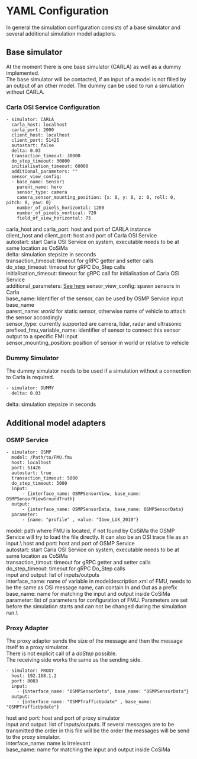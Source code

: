 # YAML Configuration

In general the simulation configuration consists of a base simulator and several additional simulation model adapters.

## Base simulator

At the moment there is one base simulator (CARLA) as well as a dummy implemented.\
The base simulator will be contacted, if an input of a model is not filled by an output of an other model.
The dummy can be used to run a simulation without CARLA.

### Carla OSI Service Configuration
```
- simulator: CARLA
  carla_host: localhost
  carla_port: 2000
  client_host: localhost
  client_port: 51425
  autostart: false
  delta: 0.03
  transaction_timeout: 30000
  do_step_timeout: 30000
  initialisation_timeout: 60000
  additional_parameters: ""
  sensor_view_config:
  - base_name: Sensor1
    parent_name: hero
    sensor_type: camera
    camera_sensor_mounting_position: {x: 0, y: 0, z: 0, roll: 0, pitch: 0, yaw: 0}
    number_of_pixels_horizontal: 1280
    number_of_pixels_vertical: 720
    field_of_view_horizontal: 75
```

carla_host and carla_port: host and port of CARLA instance\
client_host and client_port: host and port of Carla OSI Service\
autostart: start Carla OSI Service on system, executable needs to be at same location as CoSiMa\
delta: simulation stepsize in seconds\
transaction_timeout: timeout for gRPC getter and setter calls\
do_step_timeout: timeout for gRPC Do_Step calls\
initialisation_timeout: timeout for gRPC call for initialisation of Carla OSI Service\
additional_parameters: [See here](https://github.com/DLR-TS/OSTAR-Quickstart/tree/main/docu/Carla_OSI_Service_Configuration.md)
sensor_view_config: spawn sensors in Carla\
base_name: Identifier of the sensor, can be used by OSMP Service input base_name\
parent_name: _world_ for static sensor, otherwise name of vehicle to attach the sensor accordingly\
sensor_type: currently supported are camera, lidar, radar and ultrasonic\
prefixed_fmu_variable_name: identifier of sensor to connect this sensor output to a specific FMI input\
sensor_mounting_position: position of sensor in world or relative to vehicle

### Dummy Simulator

The dummy simulator needs to be used if a simulation without a connection to Carla is required.

```
- simulator: DUMMY
  delta: 0.03
```

delta: simulation stepsize in seconds

## Additional model adapters

### OSMP Service

```
- simulator: OSMP
  model: /Path/to/FMU.fmu
  host: localhost
  port: 51426
  autostart: true
  transaction_timeout: 5000
  do_step_timeout: 5000
  input:
      - {interface_name: OSMPSensorView, base_name: OSMPSensorViewGroundTruth}
  output:
      - {interface_name: OSMPSensorData, base_name: OSMPSensorData}
  parameter:
      - {name: "profile" , value: "Ibeo_LUX_2010"}
```

model: path where FMU is located, if not found by CoSiMa the OSMP Service will try to load the file directly. It can also be an OSI trace file as an input.\ 
host and port: host and port of OSMP Service\
autostart: start Carla OSI Service on system, executable needs to be at same location as CoSiMa\
transaction_timout: timeout for gRPC getter and setter calls\
do_step_timeout: timeout for gRPC Do_Step calls\
input and output: list of inputs/outputs\
  interface_name: name of variable in modeldescription.xml of FMU, needs to be the same as OSI message name, can contain In and Out as a prefix\
  base_name: name for matching the input and output inside CoSiMa\
parameter: list of parameters for configuration of FMU. Parameters are set before the simulation starts and can not be changed during the simulation run.\

### Proxy Adapter

The proxy adapter sends the size of the message and then the message itself to a proxy simulator.\
There is not explicit call of a _doStep_ possible.\
The receiving side works the same as the sending side.

```
- simulator: PROXY
  host: 192.168.1.2
  port: 8083
  input:
    - {interface_name: "OSMPSensorData", base_name: "OSMPSensorData"}
  output:
    - {interface_name: "OSMPTrafficUpdate" , base_name: "OSMPTrafficUpdate"}
```

host and port: host and port of proxy simulator\
input and output: list of inputs/outputs. If several messages are to be transmitted the order in this file will be the order the messages will be send to the proxy simulator.\
  interface_name: name is irrelevant\
  base_name: name for matching the input and output inside CoSiMa
